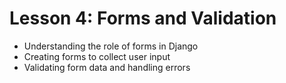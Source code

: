 # Lesson 4: Forms and Validation
* Understanding the role of forms in Django
* Creating forms to collect user input
* Validating form data and handling errors
